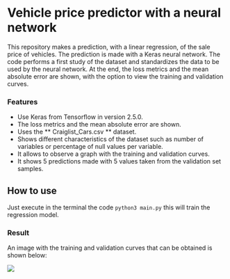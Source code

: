 # Vehicle price predictor with a neural network
This repository makes a prediction, with a linear regression, of the sale price of vehicles. The prediction is made with a Keras neural network. The code performs a first study of the dataset and standardizes the data to be used by the neural network. At the end, the loss metrics and the mean absolute error are shown, with the option to view the training and validation curves.

### Features

- Use Keras from Tensorflow in version 2.5.0.
- The loss metrics and the mean absolute error are shown.
- Uses the ** Craiglist_Cars.csv ** dataset.
- Shows different characteristics of the dataset such as number of variables or percentage of null values per variable.
- It allows to observe a graph with the training and validation curves.
- It shows 5 predictions made with 5 values taken from the validation set samples.

## How to use
Just execute in the terminal the code `python3 main.py` this will train the regression model.

### Result

An image with the training and validation curves that can be obtained is shown below:

![](https://i.imgur.com/dUqYwzi.png)
